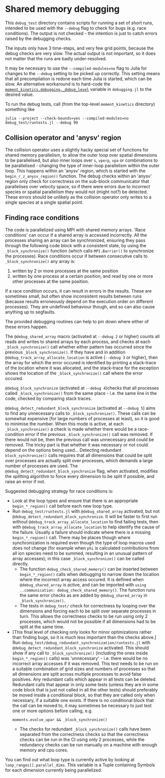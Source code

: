 Shared memory debugging
=======================

This `debug_test` directory contains scripts for running a set of short runs, intended
to be used with the `--debug` flag to check for bugs (e.g. race conditions).
The output is not checked - the intention is just to catch errors raised by the
debugging checks.

The inputs only have 3 time-steps, and very few grid points, because the debug checks
are very slow. The actual output is not important, so it does not matter that the runs
are badly under-resolved.

It may be necessary to use the `--compiled-modules=no` flag to Julia for changes
to the `--debug` setting to be picked up correctly. This setting means that all
precompilation is redone each time Julia is started, which can be slow. An
alternative workaround is to hard-code the
[`moment_kinetics.debugging._debug_level`](@ref) variable in `debugging.jl` to
the desired value.

To run the debug tests, call (from the top-level `moment_kinetics` directory)
something like
```
julia --project --check-bounds=yes --compiled-modules=no debug_test/runtests.jl --debug 99
```

Collision operator and 'anysv' region
------------------------------------

The collision operator uses a slightly hacky special set of functions for
shared memory parallelism, to allow the outer loop over spatial dimensions to
be parallelised, but also inner loops over `s`, `vperp`, `vpa` or combinations
to be parallelised - changing the type of inner-loop parallelism within the
outer loop. This happens within an 'anysv' region, which is started with the
`begin_r_z_anysv_region()` function. The debug checks within an 'anysv' region
only check for correctness on the sub-block communicator that parallelises over
velocity space, so if there were errors due to incorrect species or spatial
parallelism they would not (might not?) be detected. These errors should be
unlikely as the collision operator only writes to a single species at a single
spatial point.

Finding race conditions
-----------------------
The code is parallelized using MPI with shared memory arrays. 'Race conditions'
can occur if a shared array is accessed incorrectly. All the processes sharing
an array can be synchronized, ensuring they pass through the following code
block with a consistent state, by using the `_block_synchronize()` function
(which calls `MPI.Barrier()` to synchronize the processes). Race conditions
occur if between consecutive calls to `_block_synchronize()` any array is:
1. written by 2 or more processes at the same position
2. written by one process at a certain position, and read by one or more other
   processes at the same position.

If a race condition occurs, it can result in errors in the results. These are
sometimes small, but often show inconsistent results between runs (because
results erroneously depend on the execution order on different processes). They
are undefined behaviour though, and so can also cause anything up to segfaults.

The provided debugging routines can help to pin down where either of these
errors happen.

The `@debug_shared_array` macro (activated at `--debug 2` or
higher) counts all reads and writes to shared arrays by each process, and
checks at each `_block_synchronize()` call whether either pattern has occurred
since the previous `_block_synchronize()`. If they have and in addition
`@debug_track_array_allocate_location` is active (`--debug 3` or higher), then
the array for which the error occured is identified by printing a stack-trace
of the location where it was allocated, and the stack-trace for the exception
shows the location of the `_block_synchronize()` call where the error occured.

`@debug_block_synchronize` (activated at `--debug 4`)checks that all processes
called `_block_synchronize()` from the same place - i.e. the same line in the
code, checked by comparing stack traces.

`@debug_detect_redundant_block_synchronize` (activated at `--debug 5`) aims to
find any unnecessary calls to `_block_synchronize()`. These calls can be
somewhat expensive (for large numbers of processes at least), so it is good to
minimise the number. When this mode is active, at each `_block_synchronize()` a
check is made whether there would be a race-condition error if the previous
`_block_synchronize()` call was removed. If there would not be, then the
previous call was unnecessary and could be removed. The tricky part is that
whether it was necessary or not could depend on the options being used...
Detecting redundant `block_synchronize()` calls requires that all dimensions
that could be split over processes are actually split over processes, which
demands a large number of processes are used. The
`@debug_detect_redundant_block_synchronize` flag, when activated, modifies the
splitting algorithm to force every dimension to be split if possible, and raise
an error if not.

Suggested debugging strategy for race conditions is:
* Look at the loop types and ensure that there is an appropriate
  `begin_*_region()` call before each new loop type.
* Run `debug_test/runtests.jl` with `@debug_shared_array` activated, but not
  `@debug_detect_redundant_block_synchronize`. It will be faster to first run
  without `@debug_track_array_allocate_location` to find failing tests, then
  with `@debug_track_array_allocate_location` to help identify the cause of the
  failure. Usually a failure should indicate where there is a missing
  `begin_*_region()` call. There may be places though where synchronization is
  required even though the type of loop macros used does not change (for
  example when `phi` is calculated contributions from all ion species need
  to be summed, resulting in an unusual pattern of array accesses); in this
  case `_block_synchronize()` can be called directly.
    * The function `debug_check_shared_memory()` can be inserted between
      `begin_*_region()` calls when debugging to narrow down the location where
      the incorrect array access occured. It is defined when
      `@debug_shared_array` is active, and can be imported with `using
      ..communication: debug_check_shared_memory()`. The function runs the same
      error checks as are added by `@debug_shared_array` in
      `_block_synchronize()`.
    * The tests in `debug_test/` check for correctness by looping over the
      dimensions and forcing each to be split over separate processes in turn.
      This allows the correctness checks to be run using only 2 processes,
      which would not be possible if all dimensions had to be split at the same
      time.
* [This final level of checking only looks for minor optimizations rather than
  finding bugs, so it is much less important than the checks above.] Run
  `debug_test/debug_redundant_synchronization/runtests.jl` with
  `@debug_detect_redundant_block_synchronize` activated. This should show if
  any call to `_block_synchronize()` (including the ones inside
  `begin_*_region()` calls) was 'unnecessary' - i.e. there would be no
  incorrect array accesses if it was removed. This test needs to be run on a
  suitable combination of grid sizes and numbers of processes so that all
  dimensions are split across multiple processes to avoid false positives.  Any
  redundant calls which appear in all tests can be deleted.  Redundant calls
  that appear in only some tests (unless they are in some code block that is
  just not called in all the other tests) should preferably be moved inside a
  conditional block, so that they are called only when necessary, if a suitable
  one exists. If there is no conditional block that the call can be moved to,
  it may sometimes be necessary to just test one or more options before
  calling, e.g.
  ```
  moments.evolve_upar && _block_synchronize()
  ```
    * The checks for redundant `_block_synchronize()` calls have been separated
      from the correctness checks so that the correctness checks can be run in
      the CI using only 2 processes, while the redundancy checks can be run
      manually on a machine with enough memory and cpu cores.

You can find out what loop type is currently active by looking at
`loop_ranges[].parallel_dims`. This variable is a Tuple containing Symbols for
each dimension currently being parallelized.
